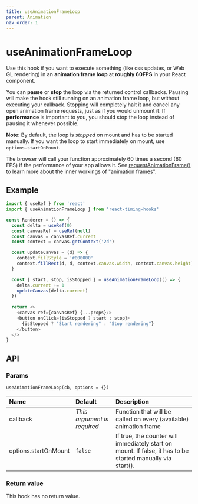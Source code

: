 ```yaml
---
title: useAnimationFrameLoop
parent: Animation
nav_order: 1
---
```


# useAnimationFrameLoop

Use this hook if you want to execute something (like css updates, or Web GL rendering) in an **animation frame
loop** at **roughly 60FPS** in your React component.

You can **pause** or **stop** the loop via the returned control callbacks.
Pausing will make the hook still running on an animation frame loop, but without executing your callback. 
Stopping will completely halt it and cancel any open animation frame requests, just as if you would unmount it.
If **performance** is important to you, you should stop the loop instead of pausing it whenever possible.

**Note**: By default, the loop is _stopped_ on mount and has to be started manually. If you want the loop to start immediately on mount, use `options.startOnMount`.

The browser will call your function approximately 60 times a second (60 FPS) if the performance of your app allows it.
See [requestAnimationFrame()](https://developer.mozilla.org/en-US/docs/Web/API/window/requestAnimationFrame) to learn 
more about the inner workings of "animation frames".

## Example

```typescript jsx
import { useRef } from 'react'
import { useAnimationFrameLoop } from 'react-timing-hooks'

const Renderer = () => {
  const delta = useRef(0)
  const canvasRef = useRef(null)
  const canvas = canvasRef.current
  const context = canvas.getContext('2d')

  const updateCanvas = (d) => {
    context.fillStyle = '#000000'
    context.fillRect(d, d, context.canvas.width, context.canvas.height)
  }

  const { start, stop, isStopped } = useAnimationFrameLoop(() => {
    delta.current += 1
    updateCanvas(delta.current)
  })
  
  return <>
    <canvas ref={canvasRef} {...props}/>
    <button onClick={isStopped ? start : stop}>
      {isStopped ? "Start rendering" : "Stop rendering"}
    </button>
  </>
}
```

## API

### Params

`useAnimationFrameLoop(cb, options = {})`

| Name                 | Default                      | Description                                                                                                |
|:---------------------|:-----------------------------|:-----------------------------------------------------------------------------------------------------------|
| callback             | _This argument is required_  | Function that will be called on every (available) animation frame                                          |
| options.startOnMount | `false`                      | If true, the counter will immediately start on mount. If false, it has to be started manually via start(). |

### Return value

This hook has no return value.
